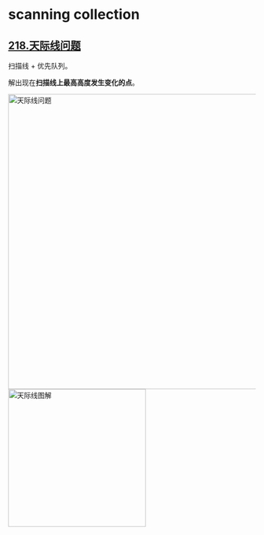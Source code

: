 # scanning collection

## [218.天际线问题](../src/218.天际线问题.java)

扫描线 + 优先队列。

解出现在**扫描线上最高高度发生变化的点**。

<img alt="天际线问题" src="https://assets.leetcode.com/uploads/2020/12/01/merged.jpg" width="600" />

<img alt="天际线图解" src="https://pic.leetcode-cn.com/1626143638-AbMTRj-image.png" width="280" />
